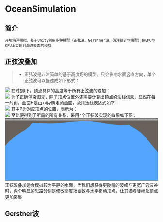 # OceanSimulation
## 简介
	开坑海洋模拟，基于Unity利用多种模型（正弦波、Gerstner波、海洋统计学模型）在GPU与CPU上实现对海洋表面的模拟
## 正弦波叠加  
>* 正弦波是非常简单的基于高度场的模型，只会影响水面竖直方向，单个正弦波可以描述成如下形式：<br>
<img src="http://chart.googleapis.com/chart?cht=tx&chl=W_i(x,y,t)=A_isin[\vec{D_i}\cdot(x,y)\omega_i%2Bt\phi_i]">
在时刻t下，顶点具体的高度等于所有正弦波的累加：<br>
<img src="http://chart.googleapis.com/chart?cht=tx&chl=H(x,y)=\sum_{}W_i(x,y,t)">
为了正确渲染图元，除了顶点位置外还需要计算出顶点的法线信息，显然在每一时刻，曲面H是由x与y确定的曲面，故其法线表达式如下：<br>
<img src="http://chart.googleapis.com/chart?cht=tx&chl=N(x,y)=\left(\frac{\partial{P}}{\partial{x}}\right)\times\left(\frac{\partial{P}}{\partial{y}}\right)">
其中P为对应顶点的位置，表示为：<br>
<img src="http://chart.googleapis.com/chart?cht=tx&chl=P(x,y)=(x,y,H(x,y)))">
至此便得到了所需的所有关系，采用4个正弦波实现的效果如下图：
<img src="https://github.com/South-Walker/OceanSimulation/blob/master/Gif/Sines.gif" alt="show" />
正弦波叠加适合模拟较为平静的水面，当我们想获得更陡峭的波峰与更宽广的波谷时，两个明显的思路分别是修改高度场函数与水平移动顶点，让其波峰陡峭处顶点更加密集

## Gerstner波

###
